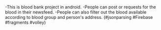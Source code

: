 -This is blood bank project in android. 
-People can post or requests for the blood in their newsfeed.
-People can also filter out the blood available according to blood group and person's address.
(#jsonparsing #Firebase #fragments #volley)
